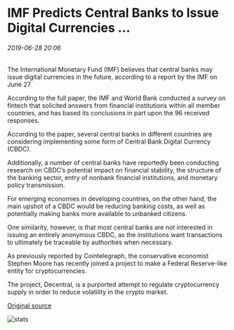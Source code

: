 #  IMF Predicts Central Banks to Issue Digital Currencies ...

###### 2019-06-28 20:06

The International Monetary Fund (IMF) believes that central banks may issue digital currencies in the future, according to a report by the IMF on June 27

According to the full paper, the IMF and World Bank conducted a survey on fintech that solicited answers from financial institutions within all member countries, and has based its conclusions in part upon the 96 received responses.

According to the paper, several central banks in different countries are considering implementing some form of Central Bank Digital Currency (CBDC).

Additionally, a number of central banks have reportedly been conducting research on CBDC’s potential impact on financial stability, the structure of the banking sector, entry of nonbank financial institutions, and monetary policy transmission.

For emerging economies in developing countries, on the other hand, the main upshot of a CBDC would be reducing banking costs, as well as potentially making banks more available to unbanked citizens.

One similarity, however, is that most central banks are not interested in issuing an entirely anonymous CBDC, as the institutions want transactions to ultimately be traceable by authorities when necessary.

As previously reported by Cointelegraph, the conservative economist Stephen Moore has recently joined a project to make a Federal Reserve-like entity for cryptocurrencies.

The project, Decentral, is a purported attempt to regulate cryptocurrency supply in order to reduce volatility in the crypto market.

[Original source](https://cointelegraph.com/news/imf-predicts-central-banks-to-issue-digital-currencies)

![stats](https://c.statcounter.com/11760860/0/a89fa40b/1/ "stats")